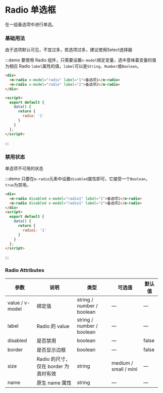 # Radio 单选框
在一组备选项中进行单选。

### 基础用法
由于选项默认可见，不宜过多，若选项过多，建议使用Select选择器


:::demo 要使用 Radio 组件，只需要设置`v-model`绑定变量，选中意味着变量的值为相应 Radio `label`属性的值，`label`可以是`String`、`Number`或`Boolean`。
```html
<div>
  <m-radio v-model="radio" label="1">备选项1</m-radio>
  <m-radio v-model="radio" label="2">备选项2</m-radio>
</div>

<script>
  export default {
    data() {
      return {
        radio: '1'
      }
    }
  };
</script>
```
:::

### 禁用状态
单选项不可用的状态

:::demo 只要在`m-radio`元素中设置`disabled`属性即可，它接受一个`Boolean`，`true`为禁用。
```html
<div>
  <m-radio disabled v-model="radio1" label="1">备选项1</m-radio>
  <m-radio disabled v-model="radio1" label="2">备选项2</m-radio>
</div>
<script>
  export default {
    data() {
      return {
        radio1: '1'
      }
    }
  };
</script>
```
:::

### Radio Attributes
| 参数      | 说明    | 类型      | 可选值       | 默认值   |
|---------- |-------- |---------- |-------------  |-------- |
| value / v-model | 绑定值 | string / number / boolean | — | — |
| label     | Radio 的 value   | string / number / boolean    |       —        |      —   |
| disabled  | 是否禁用    | boolean   | — | false   |
| border  | 是否显示边框  | boolean   | — | false   |
| size  | Radio 的尺寸，仅在 border 为真时有效  | string  | medium / small / mini | — |
| name | 原生 name 属性 | string    |      —         |     —    |
